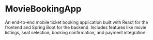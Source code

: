 # MovieBookingApp
An end-to-end mobile ticket booking application built with React for the frontend and Spring Boot for the backend. Includes features like movie listings, seat selection, booking confirmation, and payment integration
